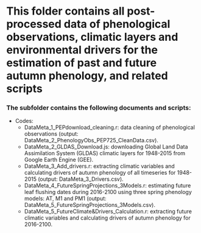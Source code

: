 # This folder contains all post-processed data of phenological observations, climatic layers and environmental drivers for the estimation of past and future autumn phenology, and related scripts

### The subfolder contains the following documents and scripts:
- Codes:
	- DataMeta_1_PEPdownload_cleaning.r: data cleaning of phenological observations (output: DataMeta_2_PhenologyObs_PEP725_CleanData.csv).
	- DataMeta_2_GLDAS_Download.js: downloading Global Land Data Assimilation System (GLDAS) climatic layers for 1948-2015 from Google Earth Engine (GEE). 
	- DataMeta_3_Add_drivers.r: extracting climatic variables and calculating drivers of autumn phenology of all timeseries for 1948-2015 (output: DataMeta_3_Drivers.csv).
	- DataMeta_4_FutureSpringProjections_3Models.r: estimating future leaf flushing dates during 2016-2100 using three spring phenology models: AT, M1 and PM1 (output: DataMeta_5_FutureSpringProjections_3Models.csv).
	- DataMeta_5_FutureClimate&Drivers_Calculation.r: extracting future climatic variables and calculating drivers of autumn phenology for 2016-2100.
